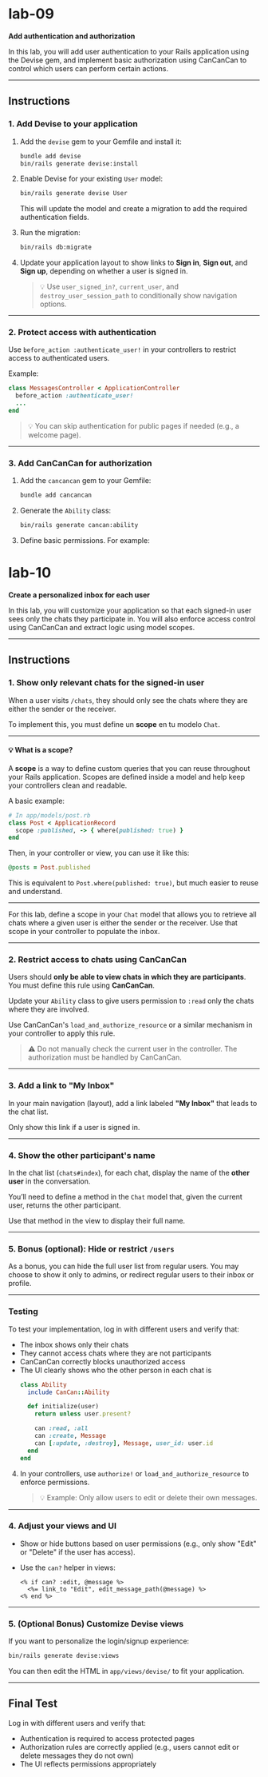 # lab-09

**Add authentication and authorization**

In this lab, you will add user authentication to your Rails application using the Devise gem, and implement basic authorization using CanCanCan to control which users can perform certain actions.

---

## Instructions

### 1. Add Devise to your application

1. Add the `devise` gem to your Gemfile and install it:

   ```bash
   bundle add devise
   bin/rails generate devise:install
   ```

2. Enable Devise for your existing `User` model:

   ```bash
   bin/rails generate devise User
   ```

   This will update the model and create a migration to add the required authentication fields.

3. Run the migration:

   ```bash
   bin/rails db:migrate
   ```

4. Update your application layout to show links to **Sign in**, **Sign out**, and **Sign up**, depending on whether a user is signed in.

   > 💡 Use `user_signed_in?`, `current_user`, and `destroy_user_session_path` to conditionally show navigation options.

---

### 2. Protect access with authentication

Use `before_action :authenticate_user!` in your controllers to restrict access to authenticated users.

Example:

```ruby
class MessagesController < ApplicationController
  before_action :authenticate_user!
  ...
end
```

> 💡 You can skip authentication for public pages if needed (e.g., a welcome page).

---

### 3. Add CanCanCan for authorization

1. Add the `cancancan` gem to your Gemfile:

   ```bash
   bundle add cancancan
   ```

2. Generate the `Ability` class:

   ```bash
   bin/rails generate cancan:ability
   ```

3. Define basic permissions. For example:
# lab-10

**Create a personalized inbox for each user**

In this lab, you will customize your application so that each signed-in user sees only the chats they participate in. You will also enforce access control using CanCanCan and extract logic using model scopes.

---

## Instructions

### 1. Show only relevant chats for the signed-in user

When a user visits `/chats`, they should only see the chats where they are either the sender or the receiver.

To implement this, you must define un **scope** en tu modelo `Chat`.

---

#### 💡 What is a scope?

A **scope** is a way to define custom queries that you can reuse throughout your Rails application. Scopes are defined inside a model and help keep your controllers clean and readable.

A basic example:

```ruby
# In app/models/post.rb
class Post < ApplicationRecord
  scope :published, -> { where(published: true) }
end
```

Then, in your controller or view, you can use it like this:

```ruby
@posts = Post.published
```

This is equivalent to `Post.where(published: true)`, but much easier to reuse and understand.

---

For this lab, define a scope in your `Chat` model that allows you to retrieve all chats where a given user is either the sender or the receiver. Use that scope in your controller to populate the inbox.

---

### 2. Restrict access to chats using CanCanCan

Users should **only be able to view chats in which they are participants**. You must define this rule using **CanCanCan**.

Update your `Ability` class to give users permission to `:read` only the chats where they are involved.

Use CanCanCan's `load_and_authorize_resource` or a similar mechanism in your controller to apply this rule.

> ⚠️ Do not manually check the current user in the controller. The authorization must be handled by CanCanCan.

---

### 3. Add a link to "My Inbox"

In your main navigation (layout), add a link labeled **"My Inbox"** that leads to the chat list.

Only show this link if a user is signed in.

---

### 4. Show the other participant's name

In the chat list (`chats#index`), for each chat, display the name of the **other user** in the conversation.

You’ll need to define a method in the `Chat` model that, given the current user, returns the other participant.

Use that method in the view to display their full name.

---

### 5. Bonus (optional): Hide or restrict `/users`

As a bonus, you can hide the full user list from regular users. You may choose to show it only to admins, or redirect regular users to their inbox or profile.

---

### Testing

To test your implementation, log in with different users and verify that:

- The inbox shows only their chats
- They cannot access chats where they are not participants
- CanCanCan correctly blocks unauthorized access
- The UI clearly shows who the other person in each chat is
   ```ruby
   class Ability
     include CanCan::Ability

     def initialize(user)
       return unless user.present?

       can :read, :all
       can :create, Message
       can [:update, :destroy], Message, user_id: user.id
     end
   end
   ```

4. In your controllers, use `authorize!` or `load_and_authorize_resource` to enforce permissions.

   > 💡 Example: Only allow users to edit or delete their own messages.

---

### 4. Adjust your views and UI

- Show or hide buttons based on user permissions (e.g., only show "Edit" or "Delete" if the user has access).
- Use the `can?` helper in views:

   ```erb
   <% if can? :edit, @message %>
     <%= link_to "Edit", edit_message_path(@message) %>
   <% end %>
   ```

---

### 5. (Optional Bonus) Customize Devise views

If you want to personalize the login/signup experience:

```bash
bin/rails generate devise:views
```

You can then edit the HTML in `app/views/devise/` to fit your application.

---

## Final Test

Log in with different users and verify that:

- Authentication is required to access protected pages
- Authorization rules are correctly applied (e.g., users cannot edit or delete messages they do not own)
- The UI reflects permissions appropriately
```